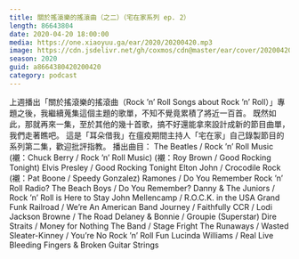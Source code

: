 ```yaml
---
title: 關於搖滾樂的搖滾曲（之二）（宅在家系列 ep. 2）
length: 86643804
date: 2020-04-20 18:00:00
media: https://one.xiaoyuu.ga/ear/2020/20200420.mp3
image: https://cdn.jsdelivr.net/gh/coxmos/cdn@master/ear/cover/20200420.jpeg
season: 2020
guid: a8664380420200420
category: podcast
---
```


上週播出「關於搖滾樂的搖滾曲（Rock ’n’ Roll Songs about Rock ’n’ Roll）」專題之後，我繼續蒐集這個主題的歌單，不知不覺竟累積了將近一百首。
既然如此，那就再來一集，至於其他的幾十首歌，搞不好還能拿來設計成新的節目曲單，我們走著瞧吧。
這是「耳朵借我」在瘟疫期間主持人「宅在家」自己錄製節目的系列第二集，歡迎批評指教。
播出曲目：
The Beatles / Rock ’n’ Roll Music
(襯：Chuck Berry / Rock ’n’ Roll Music)
(襯：Roy Brown / Good Rocking Tonight)
Elvis Presley / Good Rocking Tonight
Elton John / Crocodile Rock
(襯：Pat Boone / Speedy Gonzalez)
Ramones / Do You Remember Rock ’n’ Roll Radio?
The Beach Boys / Do You Remember?
Danny &amp; The Juniors / Rock ’n’ Roll is Here to Stay
John Mellencamp / R.O.C.K. in the USA
Grand Funk Railroad / We’re An American Band
Journey / Faithfully
CCR / Lodi
Jackson Browne / The Road
Delaney &amp; Bonnie / Groupie (Superstar)
Dire Straits / Money for Nothing
The Band / Stage Fright
The Runaways / Wasted
Sleater-Kinney / You’re No Rock ’n’ Roll Fun
Lucinda Williams / Real Live Bleeding Fingers &amp; Broken Guitar Strings

